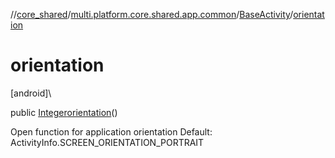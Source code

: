 //[core_shared](../../../index.md)/[multi.platform.core.shared.app.common](../index.md)/[BaseActivity](index.md)/[orientation](orientation.md)

# orientation

[android]\

public [Integer](https://docs.oracle.com/javase/8/docs/api/java/lang/Integer.html)[orientation](orientation.md)()

Open function for application orientation Default: ActivityInfo.SCREEN_ORIENTATION_PORTRAIT

